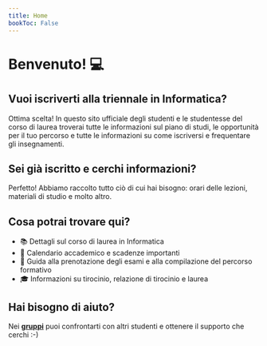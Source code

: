 ```yaml
---
title: Home
bookToc: False
---
```

# Benvenuto! 💻

## Vuoi iscriverti alla triennale in Informatica?
Ottima scelta! In questo sito ufficiale degli studenti e le studentesse del corso di laurea troverai tutte le informazioni sul piano di studi, le opportunità per il tuo percorso e tutte le informazioni su come iscriversi e frequentare gli insegnamenti.

## Sei già iscritto e cerchi informazioni?
Perfetto! Abbiamo raccolto tutto ciò di cui hai bisogno: orari delle lezioni, materiali di studio e molto altro.

## Cosa potrai trovare qui?
* 📚 Dettagli sul corso di laurea in Informatica
* 📅 Calendario accademico e scadenze importanti
* 📝 Guida alla prenotazione degli esami e alla compilazione del percorso formativo
* 🎓 Informazioni su tirocinio, relazione di tirocinio e laurea

## Hai bisogno di aiuto?
Nei **[gruppi](/it/canali/telegram)** puoi confrontarti con altri studenti e ottenere il supporto che cerchi :-)
